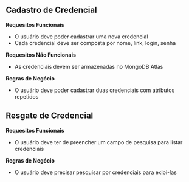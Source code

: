 ## Cadastro de Credencial

**Requesitos Funcionais**
- O usuário deve poder cadastrar uma nova credencial
- Cada credencial deve ser composta por nome, link, login, senha

**Requesitos Não Funcionais**
- As credenciais devem ser armazenadas no MongoDB Atlas

**Regras de Negócio**
- O usuário deve poder cadastrar duas credenciais com atributos repetidos

## Resgate de Credencial

**Requesitos Funcionais**
- O usuário deve ter de preencher um campo de pesquisa para listar credenciais

**Regras de Negócio**
- O usuário deve precisar pesquisar por credenciais para exibi-las
